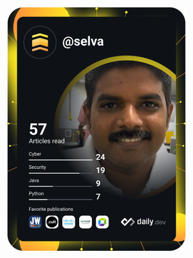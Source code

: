 <a href="https://app.daily.dev/selva"><img src="https://github.com/Selvaraj1979/selvaraj1979/blob/main/devcard.svg" width="400" alt="Selvaraj Subramanian's Dev Card"/></a>
